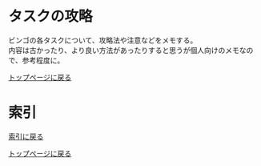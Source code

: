 # タスクの攻略

ビンゴの各タスクについて、攻略法や注意などをメモする。  
内容は古かったり、より良い方法があったりすると思うが個人向けのメモなので、参考程度に。

[トップページに戻る](../../README.md)

# 索引

[索引に戻る](./README.md#索引)

[トップページに戻る](../../README.md)
